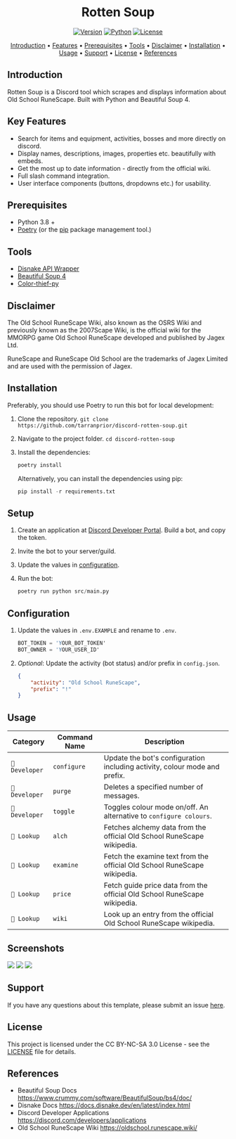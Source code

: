 <h1 align="center">Rotten Soup</h1>

<a href="https://github.com/tarranprior/discord-rotten-soup/releases"><p align="center">![Version](https://img.shields.io/badge/Latest%20Version-v1.0.0-7289da?style=for-the-badge)</a>
<a href="https://www.python.org/downloads/">![Python](https://img.shields.io/badge/made%20with-python%203.8-7289da?style=for-the-badge&logo=python&logoColor=ffdd54)</a>
<a href="https://github.com/tarranprior/discord-rotten-soup/blob/main/LICENSE">![License](https://img.shields.io/badge/license-CC%20BY%20NC%20SA%203.0-7289da?style=for-the-badge)</p></a>
</p>
<p align="center"><a href="#introduction">Introduction</a> • <a href="#key-features">Features</a> • <a href="#prerequisites">Prerequisites</a> • <a href="#tools">Tools</a> • <a href="#disclaimer">Disclaimer</a> • <a href="#installation">Installation</a> • <a href="#usage">Usage</a> • <a href="#support">Support</a> • <a href="#license">License</a> • <a href="#references">References</a></p>

## Introduction
Rotten Soup is a Discord tool which scrapes and displays information about Old School RuneScape. Built with Python and Beautiful Soup 4.

## Key Features
- Search for items and equipment, activities, bosses and more directly on discord.
- Display names, descriptions, images, properties etc. beautifully with embeds.
- Get the most up to date information - directly from the official wiki.
- Full slash command integration.
- User interface components (buttons, dropdowns etc.) for usability.

## Prerequisites
- Python 3.8 +
- [Poetry](https://python-poetry.org/docs) (or the [pip](https://pypi.org/project/pip/) package management tool.)

## Tools
- [Disnake API Wrapper](https://github.com/DisnakeDev/disnake)
- [Beautiful Soup 4](https://www.crummy.com/software/BeautifulSoup/bs4/doc/)
- [Color-thief-py](https://github.com/fengsp/color-thief-py)

## Disclaimer
The Old School RuneScape Wiki, also known as the OSRS Wiki and previously known as the 2007Scape Wiki, is the official wiki for the MMORPG game Old School RuneScape developed and published by Jagex Ltd.

RuneScape and RuneScape Old School are the trademarks of Jagex Limited and are used with the permission of Jagex.

## Installation
Preferably, you should use Poetry to run this bot for local development:

1. Clone the repository. `git clone https://github.com/tarranprior/discord-rotten-soup.git`
2. Navigate to the project folder. `cd discord-rotten-soup`
3. Install the dependencies:

    ```s
    poetry install
    ```

    Alternatively, you can install the dependencies using pip:
    
    ```s
    pip install -r requirements.txt
    ```

## Setup
1. Create an application at [Discord Developer Portal](https://discord.com/developers/applications). Build a bot, and copy the token.
2. Invite the bot to your server/guild.
3. Update the values in [configuration](#configuration).
4. Run the bot:

    ```s
    poetry run python src/main.py
    ```

## Configuration
1. Update the values in `.env.EXAMPLE` and rename to `.env`.

   ```s
   BOT_TOKEN = 'YOUR_BOT_TOKEN'
   BOT_OWNER = 'YOUR_USER_ID'
   ```
2. *Optional*: Update the activity (bot status) and/or prefix in `config.json`.

   ```json
   {
       "activity": "Old School RuneScape",
       "prefix": "!"
   }
   ```

## Usage

| Category | Command Name | Description |
| ------------- | ------------- | ------------- |
| `📏 Developer` | `configure` | Update the bot's configuration including activity, colour mode and prefix. |
| `📏 Developer` | `purge` | Deletes a specified number of messages. |
| `📏 Developer` | `toggle` | Toggles colour mode on/off. An alternative to `configure colours`. |
| `🔎 Lookup` | `alch` | Fetches alchemy data from the official Old School RuneScape wikipedia. |
| `🔎 Lookup` | `examine` | Fetch the examine text from the official Old School RuneScape wikipedia. |
| `🔎 Lookup` | `price` | Fetch guide price data from the official Old School RuneScape wikipedia. |
| `🔎 Lookup` | `wiki` | Look up an entry from the official Old School RuneScape wikipedia. |

## Screenshots
<img src="https://i.imgur.com/6TVvpeB.png" />
<img src="https://i.imgur.com/mg2kI6x.png" />
<img src="https://i.imgur.com/FUby7Y3.png" />

## Support
If you have any questions about this template, please submit an issue [here](https://github.com/tarranprior/discord-rotten-soup/issues).<br/>

## License
This project is licensed under the CC BY-NC-SA 3.0 License - see the [LICENSE](https://github.com/tarranprior/discord-rotten-soup/blob/main/LICENSE) file for details.

## References
- Beautiful Soup Docs https://www.crummy.com/software/BeautifulSoup/bs4/doc/
- Disnake Docs https://docs.disnake.dev/en/latest/index.html
- Discord Developer Applications https://discord.com/developers/applications
- Old School RuneScape Wiki https://oldschool.runescape.wiki/